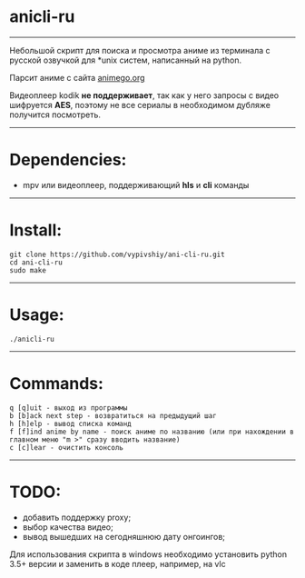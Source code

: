 # anicli-ru
___
Небольшой скрипт для поиска и просмотра аниме из терминала с русской озвучкой для *unix систем, написанный на python.

Парсит аниме с сайта [animego.org](https://animego.org/) 

Видеоплеер kodik **не поддерживает**, так как у него запросы с видео шифруется **AES**, 
поэтому не все сериалы в необходимом дубляже получится посмотреть.
___
# Dependencies:
* mpv или видеоплеер, поддерживающий __hls__ и __cli__ команды
___
# Install:

```
git clone https://github.com/vypivshiy/ani-cli-ru.git
cd ani-cli-ru
sudo make
```

___
# Usage:
`./anicli-ru`
___
# Commands:
```
q [q]uit - выход из программы
b [b]ack next step - возвратиться на предыдущий шаг
h [h]elp - вывод списка команд
f [f]ind anime by name - поиск аниме по названию (или при нахождении в главном меню "m >" сразу вводить название)
c [c]lear - очистить консоль
```
___
# TODO:
* добавить поддержку proxy;
* выбор качества видео;
* вывод вышедших на сегодняшнюю дату онгоингов;

Для использования скрипта в windows необходимо установить python 3.5+ версии и заменить в коде плеер, например, на vlc


